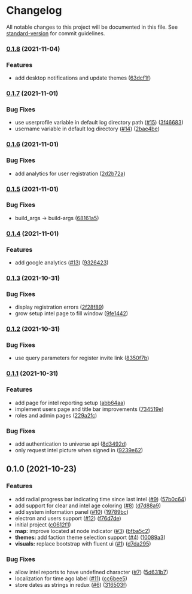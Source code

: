 # Changelog

All notable changes to this project will be documented in this file. See [standard-version](https://github.com/conventional-changelog/standard-version) for commit guidelines.

### [0.1.8](https://github.com/agelito/wimp-fe/compare/v0.1.7...v0.1.8) (2021-11-04)


### Features

* add desktop notifications and update themes ([63dcf1f](https://github.com/agelito/wimp-fe/commit/63dcf1ff6155bc866248419daf6b3494673aabd1))

### [0.1.7](https://github.com/agelito/wimp-fe/compare/v0.1.6...v0.1.7) (2021-11-01)


### Bug Fixes

* use userprofile variable in default log directory path ([#15](https://github.com/agelito/wimp-fe/issues/15)) ([3f46683](https://github.com/agelito/wimp-fe/commit/3f466831eb079ab5450834c3deb2ebf414830990))
* username variable in default log directory ([#14](https://github.com/agelito/wimp-fe/issues/14)) ([2bae4be](https://github.com/agelito/wimp-fe/commit/2bae4bed0d4f0bee62f5a7c385b46b3f5208df56))

### [0.1.6](https://github.com/agelito/wimp-fe/compare/v0.1.5...v0.1.6) (2021-11-01)


### Bug Fixes

* add analytics for user registration ([2d2b72a](https://github.com/agelito/wimp-fe/commit/2d2b72a855db58025467e57a88438a063a259b9c))

### [0.1.5](https://github.com/agelito/wimp-fe/compare/v0.1.4...v0.1.5) (2021-11-01)


### Bug Fixes

* build_args -> build-args ([68161a5](https://github.com/agelito/wimp-fe/commit/68161a5bf87f56d1e75939649e28665329723291))

### [0.1.4](https://github.com/agelito/wimp-fe/compare/v0.1.3...v0.1.4) (2021-11-01)


### Features

* add google analytics ([#13](https://github.com/agelito/wimp-fe/issues/13)) ([9326423](https://github.com/agelito/wimp-fe/commit/932642393956deb590f398ecef0751417b7b2f4c))

### [0.1.3](https://github.com/agelito/wimp-fe/compare/v0.1.2...v0.1.3) (2021-10-31)


### Bug Fixes

* display registration errors ([2f28f89](https://github.com/agelito/wimp-fe/commit/2f28f89ed99a543a60036473c93f533808045433))
* grow setup intel page to fill window ([9fe1442](https://github.com/agelito/wimp-fe/commit/9fe1442f77be4e16a61d7f6f542225eaf39b840c))

### [0.1.2](https://github.com/agelito/wimp-fe/compare/v0.1.1...v0.1.2) (2021-10-31)


### Bug Fixes

* use query parameters for register invite link ([8350f7b](https://github.com/agelito/wimp-fe/commit/8350f7bd3fa11c6d170c64838a0a6dbd01216a0d))

### [0.1.1](https://github.com/agelito/wimp-fe/compare/v0.1.0...v0.1.1) (2021-10-31)


### Features

* add page for intel reporting setup ([abb64aa](https://github.com/agelito/wimp-fe/commit/abb64aa65b7795e4a8615c1bc95008be09b57d05))
* implement users page and title bar improvements ([734519e](https://github.com/agelito/wimp-fe/commit/734519e261501b3a29b4fc4b835d79a047488922))
* roles and admin pages ([229a2fc](https://github.com/agelito/wimp-fe/commit/229a2fc7a358bfb36da1fe4bdad6cb5d8502bb8f))


### Bug Fixes

* add authentication to universe api ([8d3492d](https://github.com/agelito/wimp-fe/commit/8d3492de249ecb01a94f2630218a2a8f07189dbb))
* only request intel picture when signed in ([9239e62](https://github.com/agelito/wimp-fe/commit/9239e6248cff72b67da53f1cab6b03fbab75ecc4))

## 0.1.0 (2021-10-23)


### Features

* add radial progress bar indicating time since last intel ([#9](https://github.com/agelito/wimp-fe/issues/9)) ([57b0c64](https://github.com/agelito/wimp-fe/commit/57b0c643daa1c00d234a35a41dbe3a819b4b26bd))
* add support for clear and intel age coloring ([#8](https://github.com/agelito/wimp-fe/issues/8)) ([d7d88a9](https://github.com/agelito/wimp-fe/commit/d7d88a9f3eabbdb90bc99f875edf806838e695fd))
* add system information panel ([#10](https://github.com/agelito/wimp-fe/issues/10)) ([19789bc](https://github.com/agelito/wimp-fe/commit/19789bcce3a3742b9dcfd572f1aee8aa8d13f7d9))
* electron and users support ([#12](https://github.com/agelito/wimp-fe/issues/12)) ([f76d7de](https://github.com/agelito/wimp-fe/commit/f76d7dedf9a424e4b0a18789a5e1428cdaffc3d4))
* initial project ([c0612f1](https://github.com/agelito/wimp-fe/commit/c0612f1619a96231f4279cc1eb32fe88b421ae24))
* **map:** improve located at node indicator ([#3](https://github.com/agelito/wimp-fe/issues/3)) ([bfba5c2](https://github.com/agelito/wimp-fe/commit/bfba5c225bef6637355908f7cbeef8b7cc164b36))
* **themes:** add faction theme selection support ([#4](https://github.com/agelito/wimp-fe/issues/4)) ([10089a3](https://github.com/agelito/wimp-fe/commit/10089a3d7f2c206e2b782ad8940b25e5d87d99f3))
* **visuals:** replace bootstrap with fluent ui ([#1](https://github.com/agelito/wimp-fe/issues/1)) ([d7da295](https://github.com/agelito/wimp-fe/commit/d7da2950f74f3cf33b5c5607cc6849e279426d48))


### Bug Fixes

* allow intel reports to have undefined character ([#7](https://github.com/agelito/wimp-fe/issues/7)) ([5d631b7](https://github.com/agelito/wimp-fe/commit/5d631b772ae9dac5da9bb69f60f3c08fcea3b775))
* localization for time ago label ([#11](https://github.com/agelito/wimp-fe/issues/11)) ([cc6bee5](https://github.com/agelito/wimp-fe/commit/cc6bee557c560290866c21b509c98ce97dd69d48))
* store dates as strings in redux ([#6](https://github.com/agelito/wimp-fe/issues/6)) ([316503f](https://github.com/agelito/wimp-fe/commit/316503fe71afd0ac8a77394a2c7ee4e381d5eec4))
